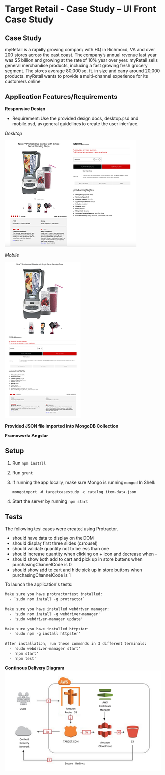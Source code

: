 # Target Retail - Case Study – UI Front Case Study

## Case Study
myRetail is a rapidly growing company with HQ in Richmond, VA and over 200 stores across the east coast.  The company’s annual revenue last year was $5 billion and growing at the rate of 10% year over year.  myRetail sells general merchandise products, including a fast growing fresh grocery segment.  The stores average 80,000 sq. ft. in size and carry around 20,000 products. myRetail wants to provide a multi-channel experience for its customers online.

## Application Features/Requirements

**Responsive Design**
- Requirement: Use the provided design docs, desktop.psd and mobile.psd, as general guidelines to create the user interface.

_Desktop_

![desktop](desktop.png)

_Mobile_

![mobile](mobile.png)

**Provided JSON file imported into MongoDB Collection**

**Framework: Angular**

## Setup
1. Run `npm install`
2. Run `grunt`
3. If running the app locally, make sure Mongo is running `mongod`
    In Shell:
      
      `mongoimport -d targetcasestudy -c catalog item-data.json`

5. Start the server by running `npm start`

## Tests
The following test cases were created using Protractor.

- should have data to display on the DOM
- should display first three slides (carousel)
- should validate quantity not to be less than one
- should increase quantity when clicking on + icon and decrease when -
- should show both add to cart and pick up in store buttons when purchasingChannelCode is 0
- should show add to cart and hide pick up in store buttons when purchasingChannelCode is 1

To launch the application's tests:

    Make sure you have protractortest installed:
      - `sudo npm install -g protractor`
            
    Make sure you have installed webdriver manager:
      - 'sudo npm install -g webdriver-manager'
      - 'sudo webdriver-manager update'

    Make sure you have installed httpster:
      - 'sudo npm -g install httpster'

    After installation, run these commands in 3 different terminals:
      - 'sudo webdriver-manager start'
      - 'npm start'
      - 'npm test'
      
 **Continous Delivery Diagram**
 ![delivery](Delivery-Diagram.png)

 

